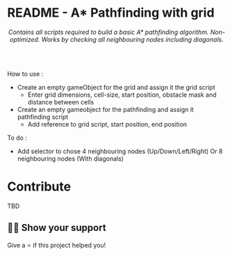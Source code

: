 <h1 align="Left">README - A* Pathfinding with grid </h1>
<p align="center"><i>Contains all scripts required to build a basic A* pathfinding algorithm. Non-optimized.
Works by checking all neighbouring nodes including diagonals.</i></p>
<div align="center">
</div>
<br>
<br>



How to use :
- Create an empty gameObject for the grid and assign it the grid script
  - Enter grid dimensions, cell-size, start position, obstacle mask and distance between cells
- Create an empty gameobject for the pathfinding and assign it pathfinding script
  - Add reference to grid script, start position, end position


To do : 
- Add selector to chose 4 neighbouring nodes (Up/Down/Left/Right) Or 8 neighbouring nodes (With diagonals) 



# Contribute

TBD

## :man_astronaut: Show your support

Give a ⭐️ if this project helped you!
